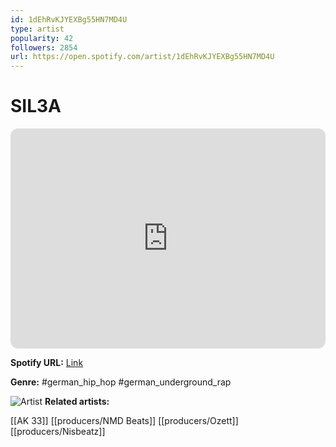 ```yaml
---
id: 1dEhRvKJYEXBg55HN7MD4U
type: artist
popularity: 42
followers: 2854
url: https://open.spotify.com/artist/1dEhRvKJYEXBg55HN7MD4U
---
```

# SIL3A

<iframe style="border-radius:12px" src="https://open.spotify.com/embed/artist/1dEhRvKJYEXBg55HN7MD4U" width="100%" height="352" frameBorder="0" allowfullscreen="" allow="autoplay; clipboard-write; encrypted-media; fullscreen; picture-in-picture" loading="lazy"></iframe>

**Spotify URL:** [Link](https://open.spotify.com/artist/1dEhRvKJYEXBg55HN7MD4U)

**Genre:**  #german_hip_hop #german_underground_rap

![Artist](https://i.scdn.co/image/ab67616d0000b2732e538325fbf98393c2587b80)
**Related artists:**

[[AK 33]]
[[producers/NMD Beats]]
[[producers/Ozett]]
[[producers/Nisbeatz]]
